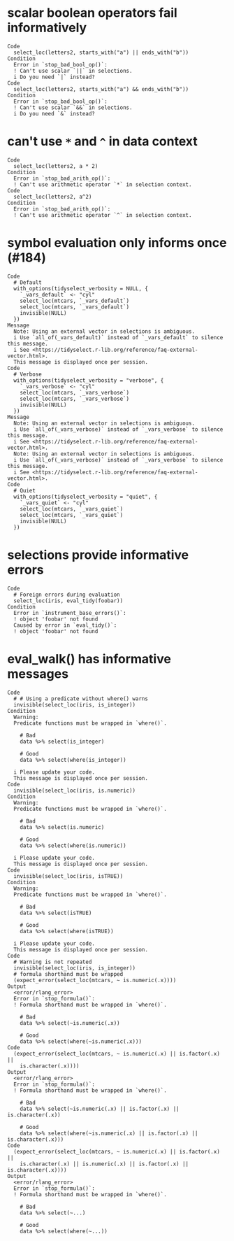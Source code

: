 # scalar boolean operators fail informatively

    Code
      select_loc(letters2, starts_with("a") || ends_with("b"))
    Condition
      Error in `stop_bad_bool_op()`:
      ! Can't use scalar `||` in selections.
      i Do you need `|` instead?
    Code
      select_loc(letters2, starts_with("a") && ends_with("b"))
    Condition
      Error in `stop_bad_bool_op()`:
      ! Can't use scalar `&&` in selections.
      i Do you need `&` instead?

# can't use `*` and `^` in data context

    Code
      select_loc(letters2, a * 2)
    Condition
      Error in `stop_bad_arith_op()`:
      ! Can't use arithmetic operator `*` in selection context.
    Code
      select_loc(letters2, a^2)
    Condition
      Error in `stop_bad_arith_op()`:
      ! Can't use arithmetic operator `^` in selection context.

# symbol evaluation only informs once (#184)

    Code
      # Default
      with_options(tidyselect_verbosity = NULL, {
        `_vars_default` <- "cyl"
        select_loc(mtcars, `_vars_default`)
        select_loc(mtcars, `_vars_default`)
        invisible(NULL)
      })
    Message
      Note: Using an external vector in selections is ambiguous.
      i Use `all_of(_vars_default)` instead of `_vars_default` to silence this message.
      i See <https://tidyselect.r-lib.org/reference/faq-external-vector.html>.
      This message is displayed once per session.
    Code
      # Verbose
      with_options(tidyselect_verbosity = "verbose", {
        `_vars_verbose` <- "cyl"
        select_loc(mtcars, `_vars_verbose`)
        select_loc(mtcars, `_vars_verbose`)
        invisible(NULL)
      })
    Message
      Note: Using an external vector in selections is ambiguous.
      i Use `all_of(_vars_verbose)` instead of `_vars_verbose` to silence this message.
      i See <https://tidyselect.r-lib.org/reference/faq-external-vector.html>.
      Note: Using an external vector in selections is ambiguous.
      i Use `all_of(_vars_verbose)` instead of `_vars_verbose` to silence this message.
      i See <https://tidyselect.r-lib.org/reference/faq-external-vector.html>.
    Code
      # Quiet
      with_options(tidyselect_verbosity = "quiet", {
        `_vars_quiet` <- "cyl"
        select_loc(mtcars, `_vars_quiet`)
        select_loc(mtcars, `_vars_quiet`)
        invisible(NULL)
      })

# selections provide informative errors

    Code
      # Foreign errors during evaluation
      select_loc(iris, eval_tidy(foobar))
    Condition
      Error in `instrument_base_errors()`:
      ! object 'foobar' not found
      Caused by error in `eval_tidy()`:
      ! object 'foobar' not found

# eval_walk() has informative messages

    Code
      # # Using a predicate without where() warns
      invisible(select_loc(iris, is_integer))
    Condition
      Warning:
      Predicate functions must be wrapped in `where()`.
      
        # Bad
        data %>% select(is_integer)
      
        # Good
        data %>% select(where(is_integer))
      
      i Please update your code.
      This message is displayed once per session.
    Code
      invisible(select_loc(iris, is.numeric))
    Condition
      Warning:
      Predicate functions must be wrapped in `where()`.
      
        # Bad
        data %>% select(is.numeric)
      
        # Good
        data %>% select(where(is.numeric))
      
      i Please update your code.
      This message is displayed once per session.
    Code
      invisible(select_loc(iris, isTRUE))
    Condition
      Warning:
      Predicate functions must be wrapped in `where()`.
      
        # Bad
        data %>% select(isTRUE)
      
        # Good
        data %>% select(where(isTRUE))
      
      i Please update your code.
      This message is displayed once per session.
    Code
      # Warning is not repeated
      invisible(select_loc(iris, is_integer))
      # formula shorthand must be wrapped
      (expect_error(select_loc(mtcars, ~ is.numeric(.x))))
    Output
      <error/rlang_error>
      Error in `stop_formula()`:
      ! Formula shorthand must be wrapped in `where()`.
      
        # Bad
        data %>% select(~is.numeric(.x))
      
        # Good
        data %>% select(where(~is.numeric(.x)))
    Code
      (expect_error(select_loc(mtcars, ~ is.numeric(.x) || is.factor(.x) ||
        is.character(.x))))
    Output
      <error/rlang_error>
      Error in `stop_formula()`:
      ! Formula shorthand must be wrapped in `where()`.
      
        # Bad
        data %>% select(~is.numeric(.x) || is.factor(.x) || is.character(.x))
      
        # Good
        data %>% select(where(~is.numeric(.x) || is.factor(.x) || is.character(.x)))
    Code
      (expect_error(select_loc(mtcars, ~ is.numeric(.x) || is.factor(.x) ||
        is.character(.x) || is.numeric(.x) || is.factor(.x) || is.character(.x))))
    Output
      <error/rlang_error>
      Error in `stop_formula()`:
      ! Formula shorthand must be wrapped in `where()`.
      
        # Bad
        data %>% select(~...)
      
        # Good
        data %>% select(where(~...))

